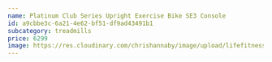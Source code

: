 ```yaml
---
name: Platinum Club Series Upright Exercise Bike SE3 Console
id: a9cbbe3c-6a21-4e62-bf51-df9ad43491b1
subcategory: treadmills
price: 6299
image: https://res.cloudinary.com/chrishannaby/image/upload/lifefitness/pcs-uprightbike-arcticsilver-discoverse3hd-standardview-newcrank_swx5wf.jpg
---
```

